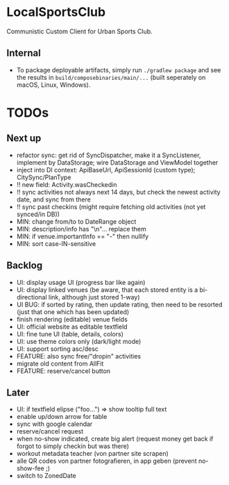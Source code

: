 # LocalSportsClub

Communistic Custom Client for Urban Sports Club.

## Internal

* To package deployable artifacts, simply run `./gradlew package` and see the results
  in `build/composebinaries/main/...` (built seperately on macOS, Linux, Windows).

# TODOs

## Next up

* refactor sync: get rid of SyncDispatcher, make it a SyncListener, implement by DataStorage; wire DataStorage and
  ViewModel together
* inject into DI context: ApiBaseUrl, ApiSessionId (custom type); CitySync/PlanType
* !! new field: Activity.wasCheckedin
* !! sync activities not always next 14 days, but check the newest activity date, and sync from there
* !! sync past checkins (might require fetching old activities (not yet synced/in DB))
* MIN: change from/to to DateRange object
* MIN: description/info has "\n"... replace them
* MIN: if venue.importantInfo == "-" then nullify
* MIN: sort case-IN-sensitive

## Backlog

* UI: display usage UI (progress bar like again)
* UI: display linked venues (be aware, that each stored entity is a bi-directional link, although just stored 1-way)
* UI BUG: if sorted by rating, then update rating, then need to be resorted (just that one which has been updated)
* finish rendering (editable) venue fields
* UI: official website as editable textfield
* UI: fine tune UI (table, details, colors)
* UI: use theme colors only (dark/light mode)
* UI: support sorting asc/desc
* FEATURE: also sync free/"dropin" activities
* migrate old content from AllFit
* FEATURE: reserve/cancel button

## Later

* UI: if textfield elipse ("foo...") => show tooltip full text
* enable up/down arrow for table
* sync with google calendar
* reserve/cancel request
* when no-show indicated, create big alert (request money get back if forgot to simply checkin but was there)
* workout metadata teacher (von partner site scrapen)
* alle QR codes von partner fotografieren, in app geben (prevent no-show-fee ;)
* switch to ZonedDate
